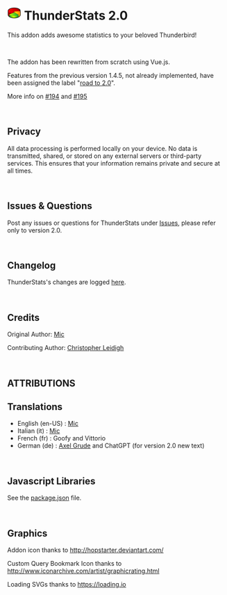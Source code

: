 # ![ThunderStats icon](public/images/mzts-icon-32px.png "ThunderStats")  ThunderStats 2.0

This addon adds awesome statistics to your beloved Thunderbird!


<br>

The addon has been rewritten from scratch using Vue.js.

Features from the previous version 1.4.5, not already implemented, have been assigned the label "[road to 2.0](https://github.com/micz/ThunderStats/labels/road%20to%202.0)".

More info on [#194](https://github.com/micz/ThunderStats/issues/194) and [#195](https://github.com/micz/ThunderStats/issues/195)

<br>

## Privacy
All data processing is performed locally on your device. No data is transmitted, shared, or stored on any external servers or third-party services.
This ensures that your information remains private and secure at all times.

<br>

## Issues & Questions
Post any issues or questions for ThunderStats under [Issues](https://github.com/micz/ThunderStats/issues), please refer only to version 2.0.

<br>


## Changelog
ThunderStats's changes are logged [here](CHANGELOG.md).


<br>

## Credits
Original Author: [Mic](https://addons.thunderbird.net/thunderbird/user/Micz/)

Contributing Author: [Christopher Leidigh](https://addons.thunderbird.net/thunderbird/user/cleidigh/)

<br>

## ATTRIBUTIONS

## Translations
- English (en-US)	: [Mic](https://addons.thunderbird.net/thunderbird/user/Micz/)
- Italian (it)		: [Mic](https://addons.thunderbird.net/thunderbird/user/Micz/)
- French (fr)		: Goofy and Vittorio
- German (de)		: [Axel Grude](https://addons.thunderbird.net/thunderbird/user/realraven/) and ChatGPT (for version 2.0 new text)

<br>

## Javascript Libraries
See the [package.json](/package.json) file.

<br>

## Graphics
Addon icon thanks to http://hopstarter.deviantart.com/

Custom Query Bookmark Icon thanks to http://www.iconarchive.com/artist/graphicrating.html

Loading SVGs thanks to https://loading.io

